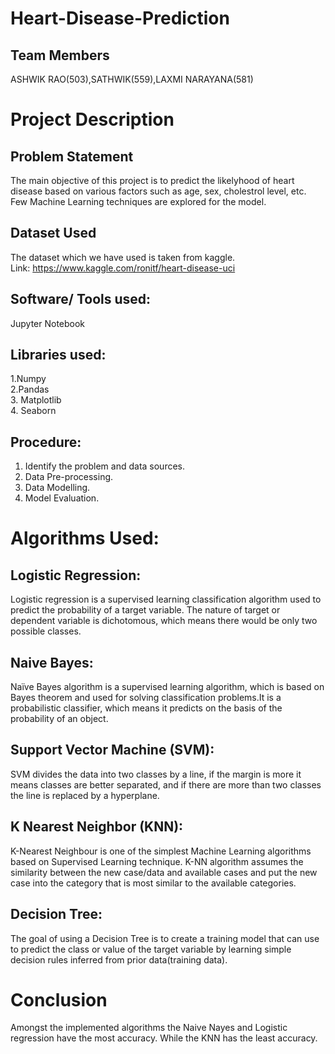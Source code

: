 # Heart-Disease-Prediction
## Team Members
ASHWIK RAO(503),SATHWIK(559),LAXMI NARAYANA(581)
# Project Description
## Problem Statement
The main objective of this project is to predict the likelyhood of heart disease based on various factors such as age, sex, cholestrol level, etc. Few Machine Learning techniques are explored for the model.
## Dataset Used
The dataset which we have used is taken from kaggle.  
Link: https://www.kaggle.com/ronitf/heart-disease-uci
## Software/ Tools used:
Jupyter Notebook
## Libraries used:
1.Numpy  
2.Pandas  
3. Matplotlib   
4. Seaborn   
## Procedure:
1. Identify the problem and data sources.  
2. Data Pre-processing.  
3. Data Modelling.  
4. Model Evaluation.  
# Algorithms Used:
## Logistic Regression:
Logistic regression is a supervised learning classification algorithm used to predict the probability of a target variable. The nature of target or dependent variable is dichotomous, which means there would be only two possible classes.
## Naive Bayes:
Naïve Bayes algorithm is a supervised learning algorithm, which is based on Bayes theorem and used for solving classification problems.It is a probabilistic classifier, which means it predicts on the basis of the probability of an object.
## Support Vector Machine (SVM):
SVM divides the data into two classes by a line, if the margin is more it means classes are better separated, and if there are more than two classes the line is replaced by a hyperplane.
## K Nearest Neighbor (KNN):
K-Nearest Neighbour is one of the simplest Machine Learning algorithms based on Supervised Learning technique. K-NN algorithm assumes the similarity between the new case/data and available cases and put the new case into the category that is most similar to the available categories.
## Decision Tree:
The goal of using a Decision Tree is to create a training model that can use to predict the class or value of the target variable by learning simple decision rules inferred from prior data(training data).
# Conclusion
Amongst the implemented algorithms the Naive Nayes and Logistic regression have the most accuracy. While the KNN has the least accuracy.
